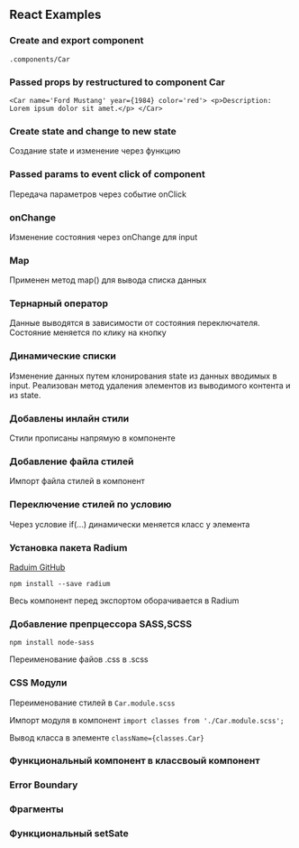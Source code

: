 ## React Examples

### Create and export component 
`.components/Car`

### Passed props by restructured to component Car
`<Car name='Ford Mustang' year={1984} color='red'>
    <p>Description: Lorem ipsum dolor sit amet.</p>
</Car>`

### Create state and change to new state
Создание state и изменение через функцию

### Passed params to event click of component
Передача параметров через событие onClick

### onChange
Изменение состояния через onChange для input

### Map
Применен метод map() для вывода списка данных

### Тернарный оператор  
Данные выводятся в зависимости от состояния переключателя. Состояние меняется по клику на кнопку

### Динамические списки
Изменение данных путем клонирования state из данных вводимых в input.
Реализован метод удаления элементов из выводимого контента и из state. 

### Добавлены инлайн стили
Стили прописаны напрямую в компоненте

### Добавление файла стилей
Импорт файла стилей в компонент

### Переключение стилей по условию
Через условие if(...) динамически меняется класс у элемента

### Установка пакета Radium
[Raduim GitHub](https://github.com/FormidableLabs/radium) 

`npm install --save radium`

Весь компонент перед экспортом оборачивается в Radium

### Добавление препрцессора SASS,SCSS
`npm install node-sass`

Переименование файов .css в .scss

### CSS Модули
Переименование стилей в `Car.module.scss`

Импорт модуля в компонент `import classes from './Car.module.scss';`

Вывод класса в элементе `className={classes.Car}`

### Функциональный компонент в классвоый компонент

### Error Boundary

### Фрагменты 

### Функциональный setSate